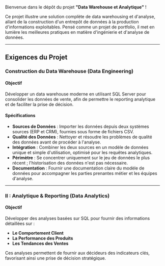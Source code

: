 
Bienvenue dans le dépôt du projet **"Data Warehouse et Analytique"** ! 

Ce projet illustre une solution complète de data warehousing et d'analyse, allant de la construction d'un entrepôt de données à la production d'informations exploitables. Pensé comme un projet de portfolio, il met en lumière les meilleures pratiques en matière d'ingénierie et d'analyse de données.

---

## Exigences du Projet

### Construction du Data Warehouse (Data Engineering)

#### Objectif
Développer un data warehouse moderne en utilisant SQL Server pour consolider les données de vente, afin de permettre le reporting analytique et de faciliter la prise de décision.

#### Spécifications
- **Sources de Données** : Importer les données depuis deux systèmes sources (ERP et CRM), fournies sous forme de fichiers CSV.
- **Qualité des Données** : Nettoyer et résoudre les problèmes de qualité des données avant de procéder à l'analyse.
- **Intégration** : Combiner les deux sources en un modèle de données unique et simple d'utilisation, optimisé pour les requêtes analytiques.
- **Périmètre** : Se concentrer uniquement sur le jeu de données le plus récent ; l'historisation des données n'est pas nécessaire.
- **Documentation** : Fournir une documentation claire du modèle de données pour accompagner les parties prenantes métier et les équipes d'analyse.

---

### II : Analytique & Reporting (Data Analytics)

#### Objectif
Développer des analyses basées sur SQL pour fournir des informations détaillées sur :

- **Le Comportement Client**
- **La Performance des Produits**
- **Les Tendances des Ventes**

Ces analyses permettent de fournir aux décideurs des indicateurs clés, favorisant ainsi une prise de décision stratégique.
